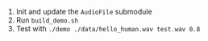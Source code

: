 1. Init and update the `AudioFile` submodule
2. Run `build_demo.sh`
3. Test with `./demo ./data/hello_human.wav test.wav 0.8`